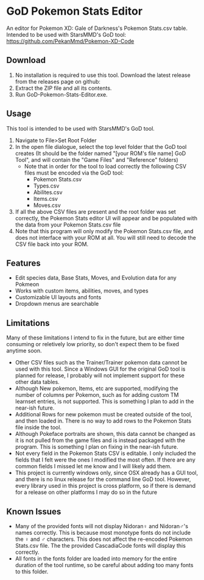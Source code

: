 # GoD Pokemon Stats Editor

An editor for Pokemon XD: Gale of Darkness's Pokemon Stats.csv table. Intended to be used with StarsMMD's GoD tool: https://github.com/PekanMmd/Pokemon-XD-Code

## Download

1. No installation is required to use this tool. Download the latest release from the releases page on github:
2. Extract the ZIP file and all its contents.
3. Run GoD-Pokemon-Stats-Editor.exe.

## Usage

This tool is intended to be used with StarsMMD's GoD tool.

1. Navigate to File>Set Root Folder
2. In the open file dialogue, select the top level folder that the GoD tool creates (It should be the folder named "[your ROM's file name] GoD Tool", and will contain the "Game Files" and "Reference" folders)
   -  Note that in order for the tool to load correctly the following CSV files must be encoded via the GoD tool:
      -  Pokemon Stats.csv
      -  Types.csv
      -  Abilites.csv
      -  Items.csv
      -  Moves.csv
3. If all the above CSV files are present and the root folder was set correctly, the Pokemon Stats editor UI will appear and be populated with the data from your Pokemon Stats.csv file
4. Note that this program will only modify the Pokemon Stats.csv file, and does not interface with your ROM at all. You will still need to decode the CSV file back into your ROM.

## Features

- Edit species data, Base Stats, Moves, and Evolution data for any Pokmeon
- Works with custom items, abilities, moves, and types
- Customizable UI layouts and fonts
- Dropdown menus are searchable

## Limitations

Many of these limitations I intend to fix in the future, but are either time consuming or reletively low priority, so don't expect them to be fixed anytime soon.

- Other CSV files such as the Trainer/Trainer pokemon data cannot be used with this tool. Since a Windows GUI for the original GoD tool is planned for release, I probably will not implement support for these other data tables.
- Although New pokemon, Items, etc are supported, modifying the number of columns per Pokemon, such as for adding custom TM learnset entries, is not supported. This is something I plan to add in the near-ish future.
- Additional Rows for new pokemon must be created outside of the tool, and then loaded in. There is no way to add rows to the Pokemon Stats file inside the tool.
- Although Pokeface portraits are shown, this data cannot be changed as it is not pulled from the game files and is instead packaged with the program. This is something I plan on fixing in the near-ish future.
- Not every field in the Pokemon Stats CSV is editable. I only included the fields that I felt were the ones I modified the most often. If there are any common fields I missed let me know and I will likely add them.
- This project is currently windows only, since OSX already has a GUI tool, and there is no linux release for the command line GoD tool. However, every library used in this project is cross platform, so if there is demand for a release on other platforms I may do so in the future

## Known Issues

- Many of the provided fonts will not display Nidoran♀ and Nidoran♂'s names correctly. This is because most monotype fonts do not include the ♀ and ♂ characters. This does not affect the re-encoded Pokemon Stats.csv file. The the provided CascadiaCode fonts will display this correctly.
- All fonts in the fonts folder are loaded into memory for the entire duration of the tool runtime, so be careful about adding too many fonts to this folder.

